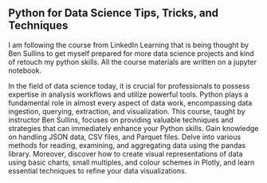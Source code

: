 ## Python for Data Science Tips, Tricks, and Techniques
I am following the course from LinkedIn Learning that is being thought by Ben Sullins to get myself prepared for more data science projects and kind of retouch my python skills. All the course materials are written on a jupyter notebook. 

In the field of data science today, it is crucial for professionals to possess expertise in analysis workflows and utilize powerful tools. Python plays a fundamental role in almost every aspect of data work, encompassing data ingestion, querying, extraction, and visualization. This course, taught by instructor Ben Sullins, focuses on providing valuable techniques and strategies that can immediately enhance your Python skills. Gain knowledge on handling JSON data, CSV files, and Parquet files. Delve into various methods for reading, examining, and aggregating data using the pandas library. Moreover, discover how to create visual representations of data using basic charts, small multiples, and colour schemes in Plotly, and learn essential techniques to refine your data visualizations.
